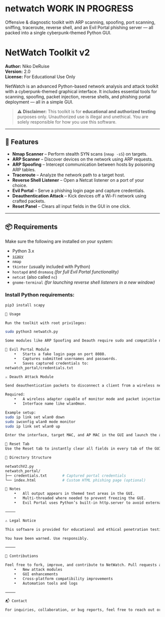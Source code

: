 # netwatch WORK IN PROGRESS
Offensive &amp; diagnostic toolkit with ARP scanning, spoofing, port scanning, sniffing, traceroute, reverse shell, and an Evil Portal phishing server — all packed into a single cyberpunk-themed Python GUI.

# NetWatch Toolkit v2

**Author:** Niko DeRuise  
**Version:** 2.0  
**License:** For Educational Use Only

NetWatch is an advanced Python-based network analysis and attack toolkit with a cyberpunk-themed graphical interface. It includes essential tools for scanning, spoofing, packet injection, reverse shells, and phishing portal deployment — all in a simple GUI.

> ⚠️ **Disclaimer:** This toolkit is for **educational and authorized testing** purposes only. Unauthorized use is illegal and unethical. You are solely responsible for how you use this software.

---

## 🧰 Features

- **Nmap Scanner** – Perform stealth SYN scans (`nmap -sS`) on targets.
- **ARP Scanner** – Discover devices on the network using ARP requests.
- **ARP Spoofing** – Intercept communication between hosts by poisoning ARP tables.
- **Traceroute** – Analyze the network path to a target host.
- **Reverse Shell Listener** – Open a Netcat listener on a port of your choice.
- **Evil Portal** – Serve a phishing login page and capture credentials.
- **Deauthentication Attack** – Kick devices off a Wi-Fi network using crafted packets.
- **Reset Panel** – Clears all input fields in the GUI in one click.

---

## 📦 Requirements

Make sure the following are installed on your system:

- Python 3.x
- [`scapy`](https://pypi.org/project/scapy/)
- `nmap`
- `tkinter` (usually included with Python)
- `hostapd` and `dnsmasq` *(for full Evil Portal functionality)*
- `netcat` (also called `nc`)
- `gnome-terminal` *(for launching reverse shell listeners in a new window)*

### Install Python requirements:

```bash
pip3 install scapy

🚀 Usage

Run the toolkit with root privileges:

sudo python3 netwatch.py

Some modules like ARP Spoofing and Deauth require sudo and compatible network interfaces (e.g., monitor mode enabled).

🔐 Evil Portal Module
	•	Starts a fake login page on port 8080.
	•	Captures submitted usernames and passwords.
	•	Saves captured credentials to:
netwatch_portal/credentials.txt

⚔️ Deauth Attack Module

Send deauthentication packets to disconnect a client from a wireless network.

Required:
	•	A wireless adapter capable of monitor mode and packet injection.
	•	Interface name like wlan0mon.

Example setup:
sudo ip link set wlan0 down
sudo iwconfig wlan0 mode monitor
sudo ip link set wlan0 up

Enter the interface, target MAC, and AP MAC in the GUI and launch the attack.

🔁 Reset Tab
Use the Reset tab to instantly clear all fields in every tab of the GUI. Ideal for refreshing the interface between operations.

📁 Directory Structure

netwatchV2.py
netwatch_portal/
├── credentials.txt       # Captured portal credentials
└── index.html            # Custom HTML phishing page (optional)

📌 Notes
	•	All output appears in themed text areas in the GUI.
	•	Multi-threaded where needed to prevent freezing the GUI.
	•	Evil Portal uses Python’s built-in http.server to avoid external web servers.

⸻

⚠️ Legal Notice

This software is provided for educational and ethical penetration testing only. Any misuse, unauthorized access, or attacks on networks you do not own or have permission to audit may result in legal consequences.

You have been warned. Use responsibly.

⸻

🤝 Contributions

Feel free to fork, improve, and contribute to NetWatch. Pull requests are welcome, especially for:
	•	New attack modules
	•	GUI enhancements
	•	Cross-platform compatibility improvements
	•	Automation tools and logs

⸻

📬 Contact

For inquiries, collaboration, or bug reports, feel free to reach out or open an issue on GitHub.

